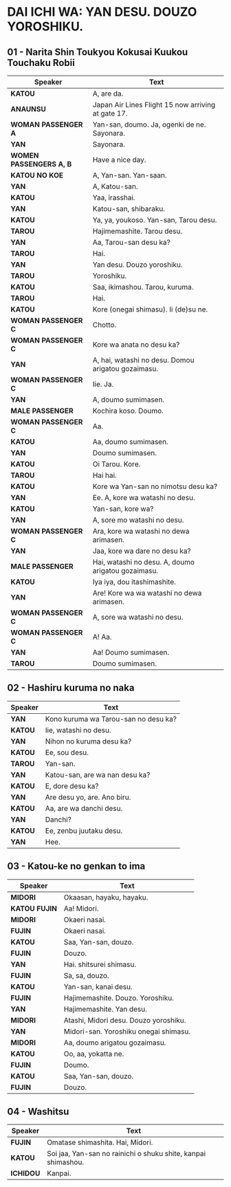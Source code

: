 # DAI ICHI WA: YAN DESU. DOUZO YOROSHIKU.

## 01 - Narita Shin Toukyou Kokusai Kuukou Touchaku Robii

| Speaker                   | Text                                               |
| ------------------------- | -------------------------------------------------- |
| **KATOU**                 | A, are da.                                         |
| **ANAUNSU**               | Japan Air Lines Flight 15 now arriving at gate 17. |
| **WOMAN PASSENGER A**     | Yan-san, doumo. Ja, ogenki de ne. Sayonara.        |
| **YAN**                   | Sayonara.                                          |
| **WOMEN PASSENGERS A, B** | Have a nice day.                                   |
| **KATOU NO KOE**          | A, Yan-san. Yan-saan.                              |
| **YAN**                   | A, Katou-san.                                      |
| **KATOU**                 | Yaa, irasshai.                                     |
| **YAN**                   | Katou-san, shibaraku.                              |
| **KATOU**                 | Ya, ya, youkoso. Yan-san, Tarou desu.              |
| **TAROU**                 | Hajimemashite. Tarou desu.                         |
| **YAN**                   | Aa, Tarou-san desu ka?                             |
| **TAROU**                 | Hai.                                               |
| **YAN**                   | Yan desu. Douzo yoroshiku.                         |
| **TAROU**                 | Yoroshiku.                                         |
| **KATOU**                 | Saa, ikimashou. Tarou, kuruma.                     |
| **TAROU**                 | Hai.                                               |
| **KATOU**                 | Kore (onegai shimasu). Ii (de)su ne.               |
| **WOMAN PASSENGER C**     | Chotto.                                            |
| **WOMAN PASSENGER C**     | Kore wa anata no desu ka?                          |
| **YAN**                   | A, hai, watashi no desu. Domou arigatou gozaimasu. |
| **WOMAN PASSENGER C**     | Iie. Ja.                                           |
| **YAN**                   | A, doumo sumimasen.                                |
| **MALE PASSENGER**        | Kochira koso. Doumo.                               |
| **WOMAN PASSENGER C**     | Aa.                                                |
| **KATOU**                 | Aa, doumo sumimasen.                               |
| **YAN**                   | Doumo sumimasen.                                   |
| **KATOU**                 | Oi Tarou. Kore.                                    |
| **TAROU**                 | Hai hai.                                           |
| **KATOU**                 | Kore wa Yan-san no nimotsu desu ka?                |
| **YAN**                   | Ee. A, kore wa watashi no desu.                    |
| **KATOU**                 | Yan-san, kore wa?                                  |
| **YAN**                   | A, sore mo watashi no desu.                        |
| **WOMAN PASSENGER C**     | Ara, kore wa watashi no dewa arimasen.             |
| **YAN**                   | Jaa, kore wa dare no desu ka?                      |
| **MALE PASSENGER**        | Hai, watashi no desu. A, doumo arigatou gozaimasu. |
| **KATOU**                 | Iya iya, dou itashimashite.                        |
| **YAN**                   | Are! Kore wa wa watashi no dewa arimasen.          |
| **WOMAN PASSENGER C**     | A, sore wa watashi no desu.                        |
| **WOMAN PASSENGER C**     | A! Aa.                                             |
| **YAN**                   | Aa! Doumo sumimasen.                               |
| **TAROU**                 | Doumo sumimasen.                                   |

## 02 - Hashiru kuruma no naka

| Speaker   | Text                                 |
| --------- | ------------------------------------ |
| **YAN**   | Kono kuruma wa Tarou-san no desu ka? |
| **KATOU** | Iie, watashi no desu.                |
| **YAN**   | Nihon no kuruma desu ka?             |
| **KATOU** | Ee, sou desu.                        |
| **TAROU** | Yan-san.                             |
| **YAN**   | Katou-san, are wa nan desu ka?       |
| **KATOU** | E, dore desu ka?                     |
| **YAN**   | Are desu yo, are. Ano biru.          |
| **KATOU** | Aa, are wa danchi desu.              |
| **YAN**   | Danchi?                              |
| **KATOU** | Ee, zenbu juutaku desu.              |
| **YAN**   | Hee.                                 |

## 03 - Katou-ke no genkan to ima

| Speaker         | Text                                  |
| --------------- | ------------------------------------- |
| **MIDORI**      | Okaasan, hayaku, hayaku.              |
| **KATOU FUJIN** | Aa! Midori.                           |
| **MIDORI**      | Okaeri nasai.                         |
| **FUJIN**       | Okaeri nasai.                         |
| **KATOU**       | Saa, Yan-san, douzo.                  |
| **FUJIN**       | Douzo.                                |
| **YAN**         | Hai. shitsurei shimasu.               |
| **FUJIN**       | Sa, sa, douzo.                        |
| **KATOU**       | Yan-san, kanai desu.                  |
| **FUJIN**       | Hajimemashite. Douzo. Yoroshiku.      |
| **YAN**         | Hajimemashite. Yan desu.              |
| **MIDORI**      | Atashi, Midori desu. Douzo yoroshiku. |
| **YAN**         | Midori-san. Yoroshiku onegai shimasu. |
| **MIDORI**      | Aa, doumo arigatou gozaimasu.         |
| **KATOU**       | Oo, aa, yokatta ne.                   |
| **FUJIN**       | Doumo.                                |
| **KATOU**       | Saa, Yan-san, douzo.                  |
| **FUJIN**       | Douzo.                                |

## 04 - Washitsu

| Speaker     | Text                                                          |
| ----------- | ------------------------------------------------------------- |
| **FUJIN**   | Omatase shimashita. Hai, Midori.                              |
| **KATOU**   | Soi jaa, Yan-san no rainichi o shuku shite, kanpai shimashou. |
| **ICHIDOU** | Kanpai.                                                       |
